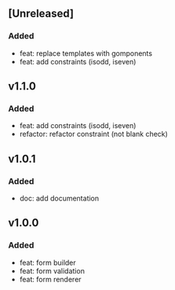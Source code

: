 ## [Unreleased]

### Added

- feat: replace templates with gomponents
- feat: add constraints (isodd, iseven)

## v1.1.0

### Added

- feat: add constraints (isodd, iseven)
- refactor: refactor constraint (not blank check)

## v1.0.1

### Added

- doc: add documentation

## v1.0.0

### Added

- feat: form builder
- feat: form validation
- feat: form renderer
